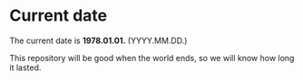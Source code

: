 # Current date

The current date is **1978.01.01.** (YYYY.MM.DD.)

This repository will be good when the world ends, so we will know how long it lasted.